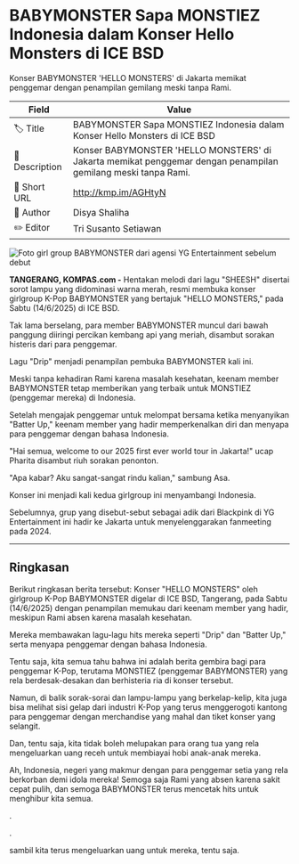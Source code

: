 # BABYMONSTER Sapa MONSTIEZ Indonesia dalam Konser Hello Monsters di ICE BSD

Konser BABYMONSTER 'HELLO MONSTERS' di Jakarta memikat penggemar dengan penampilan gemilang meski tanpa Rami.

| Field         | Value                                                       |
|---------------|-------------------------------------------------------------|
| 🏷️ Title       | BABYMONSTER Sapa MONSTIEZ Indonesia dalam Konser Hello Monsters di ICE BSD |
| 📝 Description | Konser BABYMONSTER 'HELLO MONSTERS' di Jakarta memikat penggemar dengan penampilan gemilang meski tanpa Rami. |
| 🔗 Short URL   | http://kmp.im/AGHtyN |
| 👤 Author      | Disya Shaliha |
| ✏️ Editor      | Tri Susanto Setiawan |

![Foto girl group BABYMONSTER dari agensi YG Entertainment sebelum debut](https://asset.kompas.com/crops/bhhWkyt9rQiNk40fCqkh7wcJmtA=/108x912:972x1488/750x500/data/photo/2023/07/11/64ad085428b5c.jpg)

**TANGERANG, KOMPAS.com -** Hentakan melodi dari lagu \"SHEESH\" disertai sorot lampu yang didominasi warna merah, resmi membuka konser girlgroup K-Pop BABYMONSTER yang bertajuk \"HELLO MONSTERS,\" pada Sabtu (14/6/2025) di ICE BSD.

Tak lama berselang, para member BABYMONSTER muncul dari bawah panggung diiringi percikan kembang api yang meriah, disambut sorakan histeris dari para penggemar.

Lagu \"Drip\" menjadi penampilan pembuka BABYMONSTER kali ini.

Meski tanpa kehadiran Rami karena masalah kesehatan, keenam member BABYMONSTER tetap memberikan yang terbaik untuk MONSTIEZ (penggemar mereka) di Indonesia.

Setelah mengajak penggemar untuk melompat bersama ketika menyanyikan \"Batter Up,\" keenam member yang hadir memperkenalkan diri dan menyapa para penggemar dengan bahasa Indonesia.

\"Hai semua, welcome to our 2025 first ever world tour in Jakarta!\" ucap Pharita disambut riuh sorakan penonton.

\"Apa kabar? Aku sangat-sangat rindu kalian,\" sambung Asa.

Konser ini menjadi kali kedua girlgroup ini menyambangi Indonesia.

Sebelumnya, grup yang disebut-sebut sebagai adik dari Blackpink di YG Entertainment ini hadir ke Jakarta untuk menyelenggarakan fanmeeting pada 2024.

---
## Ringkasan

Berikut ringkasan berita tersebut: Konser "HELLO MONSTERS" oleh girlgroup K-Pop BABYMONSTER digelar di ICE BSD, Tangerang, pada Sabtu (14/6/2025) dengan penampilan memukau dari keenam member yang hadir, meskipun Rami absen karena masalah kesehatan.

 Mereka membawakan lagu-lagu hits mereka seperti "Drip" dan "Batter Up," serta menyapa penggemar dengan bahasa Indonesia.



Tentu saja, kita semua tahu bahwa ini adalah berita gembira bagi para penggemar K-Pop, terutama MONSTIEZ (penggemar BABYMONSTER) yang rela berdesak-desakan dan berhisteria ria di konser tersebut.

 Namun, di balik sorak-sorai dan lampu-lampu yang berkelap-kelip, kita juga bisa melihat sisi gelap dari industri K-Pop yang terus menggerogoti kantong para penggemar dengan merchandise yang mahal dan tiket konser yang selangit.

 Dan, tentu saja, kita tidak boleh melupakan para orang tua yang rela mengeluarkan uang receh untuk membiayai hobi anak-anak mereka.

 Ah, Indonesia, negeri yang makmur dengan para penggemar setia yang rela berkorban demi idola mereka! Semoga saja Rami yang absen karena sakit cepat pulih, dan semoga BABYMONSTER terus mencetak hits untuk menghibur kita semua.

.

.

 sambil kita terus mengeluarkan uang untuk mereka, tentu saja.
